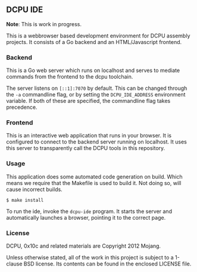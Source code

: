 ## DCPU IDE

**Note**: This is work in progress.

This is a webbrowser based development environment for DCPU assembly
projects. It consists of a Go backend and an HTML/Javascript frontend.


### Backend

This is a Go web server which runs on localhost and serves to mediate
commands from the frontend to the dcpu toolchain.

The server listens on `[::1]:7070` by default. This can be changed through the
`-a` commandline flag, or by setting the `DCPU_IDE_ADDRESS` environment
variable. If both of these are specified, the commandline flag takes
precedence.


### Frontend

This is an interactive web application that runs in your browser.
It is configured to connect to the backend server running on localhost.
It uses this server to transparently call the DCPU tools in this repository.


### Usage

This application does some automated code generation on build.
Which means we require that the Makefile is used to build it.
Not doing so, will cause incorrect builds.

    $ make install

To run the ide, invoke the `dcpu-ide` program. It starts the server
and automatically launches a browser, pointing it to the correct page.


### License

DCPU, 0x10c and related materials are Copyright 2012 Mojang.

Unless otherwise stated, all of the work in this project is subject to a
1-clause BSD license. Its contents can be found in the enclosed LICENSE file.

